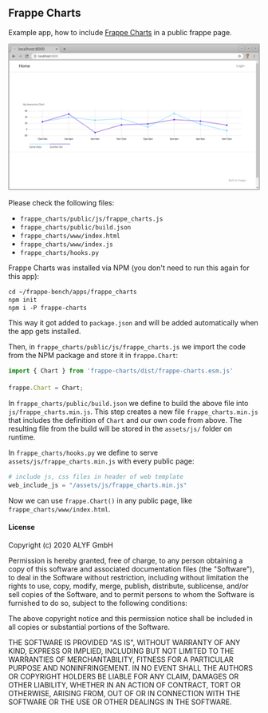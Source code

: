 ## Frappe Charts

Example app, how to include [Frappe Charts](https://frappe.io/charts) in a public frappe page.

![Screenshot of the example homepage](img/index.png)

Please check the following files:

- `frappe_charts/public/js/frappe_charts.js`
- `frappe_charts/public/build.json`
- `frappe_charts/www/index.html`
- `frappe_charts/www/index.js`
- `frappe_charts/hooks.py`

Frappe Charts was installed via NPM (you don't need to run this again for this app):

```
cd ~/frappe-bench/apps/frappe_charts
npm init
npm i -P frappe-charts
```

This way it got added to `package.json` and will be added automatically when the app gets installed.

Then, in `frappe_charts/public/js/frappe_charts.js` we import the code from the NPM package and store it in `frappe.Chart`:

```js
import { Chart } from 'frappe-charts/dist/frappe-charts.esm.js'

frappe.Chart = Chart;
```

In `frappe_charts/public/build.json` we define to build the above file into `js/frappe_charts.min.js`. This step creates a new file `frappe_charts.min.js` that includes the definition of `Chart` and our own code from above. The resulting file from the build will be stored in the `assets/js/` folder on runtime.

In `frappe_charts/hooks.py` we define to serve `assets/js/frappe_charts.min.js` with every public page:

```py
# include js, css files in header of web template
web_include_js = "/assets/js/frappe_charts.min.js"
```

Now we can use `frappe.Chart()` in any public page, like `frappe_charts/www/index.html`.

#### License

Copyright (c) 2020 ALYF GmbH

Permission is hereby granted, free of charge, to any person obtaining a copy of this software and associated documentation files (the "Software"), to deal in the Software without restriction, including without limitation the rights to use, copy, modify, merge, publish, distribute, sublicense, and/or sell copies of the Software, and to permit persons to whom the Software is furnished to do so, subject to the following conditions:

The above copyright notice and this permission notice shall be included in all copies or substantial portions of the Software.

THE SOFTWARE IS PROVIDED "AS IS", WITHOUT WARRANTY OF ANY KIND, EXPRESS OR IMPLIED, INCLUDING BUT NOT LIMITED TO THE WARRANTIES OF MERCHANTABILITY, FITNESS FOR A PARTICULAR PURPOSE AND NONINFRINGEMENT. IN NO EVENT SHALL THE AUTHORS OR COPYRIGHT HOLDERS BE LIABLE FOR ANY CLAIM, DAMAGES OR OTHER LIABILITY, WHETHER IN AN ACTION OF CONTRACT, TORT OR OTHERWISE, ARISING FROM, OUT OF OR IN CONNECTION WITH THE SOFTWARE OR THE USE OR OTHER DEALINGS IN THE SOFTWARE.
